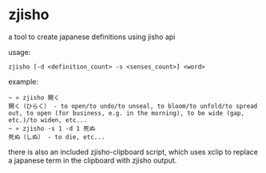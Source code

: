 # zjisho
a tool to create japanese definitions using jisho api

usage:

```
zjisho [-d <definition_count> -s <senses_count>] <word>
```

example:

```
~ » zjisho 開く     
開く（ひらく） - to open/to undo/to unseal, to bloom/to unfold/to spread out, to open (for business, e.g. in the morning), to be wide (gap, etc.)/to widen, etc...
~ » zjisho -s 1 -d 1 死ぬ
死ぬ（しぬ） - to die, etc...
```

there is also an included zjisho-clipboard script, which uses xclip to replace a japanese term in the clipboard with zjisho output.
